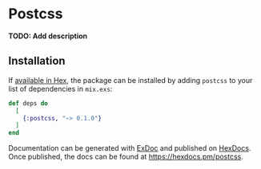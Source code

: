 # Postcss

**TODO: Add description**

## Installation

If [available in Hex](https://hex.pm/docs/publish), the package can be installed
by adding `postcss` to your list of dependencies in `mix.exs`:

```elixir
def deps do
  [
    {:postcss, "~> 0.1.0"}
  ]
end
```

Documentation can be generated with [ExDoc](https://github.com/elixir-lang/ex_doc)
and published on [HexDocs](https://hexdocs.pm). Once published, the docs can
be found at <https://hexdocs.pm/postcss>.

